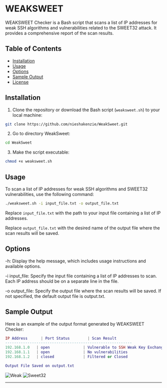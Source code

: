 # WEAKSWEET

WEAKSWEET Checker is a Bash script that scans a list of IP addresses for weak SSH algorithms and vulnerabilities related to the SWEET32 attack. It provides a comprehensive report of the scan results.

## Table of Contents
- [Installation](#installation)
- [Usage](#usage)
- [Options](#options)
- [Sample Output](#sample-output)
- [License](#license)

## Installation

1. Clone the repository or download the Bash script (`weaksweet.sh`) to your local machine:

```bash
git clone https://github.com/nieshakenzie/WeakSweet.git
```

2. Go to directory WeakSweet:

```bash
cd WeakSweet
```

3. Make the script executable:

```bash
chmod +x weaksweet.sh
```

## Usage

To scan a list of IP addresses for weak SSH algorithms and SWEET32 vulnerabilities, use the following command:

```bash
./weaksweet.sh -i input_file.txt -o output_file.txt
```
Replace `input_file.txt` with the path to your input file containing a list of IP addresses. 

Replace `output_file.txt` with the desired name of the output file where the scan results will be saved.

## Options

-h: Display the help message, which includes usage instructions and available options.

-i input_file: Specify the input file containing a list of IP addresses to scan. Each IP address should be on a separate line in the file.

-o output_file: Specify the output file where the scan results will be saved. If not specified, the default output file is output.txt.

## Sample Output

Here is an example of the output format generated by WEAKSWEET Checker:

```lua
IP Address      | Port Status        | Scan Result
---------------------------------------------------------
192.168.1.0   | open               | Vulnerable to SSH Weak Key Exchange
192.168.1.1   | open               | No vulnerabilities
192.168.1.2   | closed             | Filtered or Closed

Output File Saved on output.txt
```
![Weak](https://raw.githubusercontent.com/nieshakenzie/WeakSweet/master/Screenshot/Weak.png)
![Sweet32](https://raw.githubusercontent.com/nieshakenzie/WeakSweet/master/Screenshot/Sweet32.png)

---
